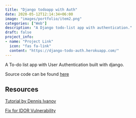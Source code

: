 ```yaml
---
title: "Django todoapp with Auth"
date: 2020-05-12T12:14:34+06:00
image: "images/portfolio/item2.png"
categories: ["Web"]
description: "A Django todo-list app with authentication."
draft: false
project_info:
- name: "Project Link"
  icon: "fas fa-link"
  content: "https://django-todo-auth.herokuapp.com/"
---
```


A To-do list app with User Authentication built with django.

Source code can be found [here](https://github.com/EteimZ/Django_todo_with_auth)

## Resources

[Tutorial by Dennis Ivanov](https://github.com/divanov11/Django-To-Do-list-with-user-authentication)

[Fix for IDOR Vulnerability](https://github.com/divanov11/Django-To-Do-list-with-user-authentication/issues/5)
